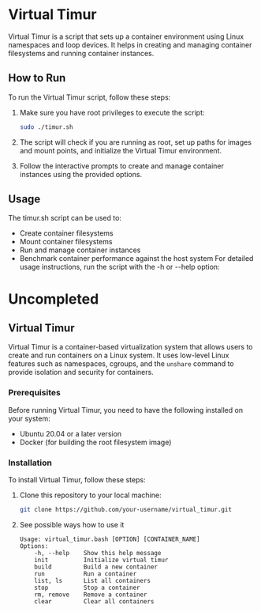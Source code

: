 # Virtual Timur

Virtual Timur is a script that sets up a container environment using Linux namespaces and loop devices. It helps in creating and managing container filesystems and running container instances.

## How to Run

To run the Virtual Timur script, follow these steps:

1. Make sure you have root privileges to execute the script:

   ```bash
   sudo ./timur.sh
   ```

2. The script will check if you are running as root, set up paths for images and mount points, and initialize the Virtual Timur environment.

3. Follow the interactive prompts to create and manage container instances using the provided options.


## Usage

The timur.sh script can be used to:
- Create container filesystems
- Mount container filesystems
- Run and manage container instances
- Benchmark container performance against the host system
For detailed usage instructions, run the script with the -h or --help option:


# Uncompleted

## Virtual Timur

Virtual Timur is a container-based virtualization system that allows users to create and run containers on a Linux system. It uses low-level Linux features such as namespaces, cgroups, and the `unshare` command to provide isolation and security for containers.

### Prerequisites

Before running Virtual Timur, you need to have the following installed on your system:

- Ubuntu 20.04 or a later version
- Docker (for building the root filesystem image)

### Installation

To install Virtual Timur, follow these steps:

1. Clone this repository to your local machine:

   ```bash
   git clone https://github.com/your-username/virtual_timur.git
   ```

2. See possible ways how to use it

    ```text
    Usage: virtual_timur.bash [OPTION] [CONTAINER_NAME]
    Options:
        -h, --help    Show this help message
        init          Initialize virtual timur
        build         Build a new container
        run           Run a container
        list, ls      List all containers
        stop          Stop a container
        rm, remove    Remove a container
        clear         Clear all containers
    ```

